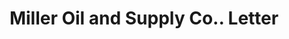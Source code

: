 ---
doi: 10.7916/D8B00GV4
date_other: '1900'
date_other_textual: 1900-1909
form: correspondence
genre:
- Letters (correspondence)
name:
- Miller Oil and Supply Co.
object_in_context_url: https://biggert.cul.columbia.edu/items/view/ave_biggert_00289
subject_hierarchical_geographic:
- Indianapolis, Indiana, United States
subject_name:
- Miller Oil and Supply Co.
title: Miller Oil and Supply Co.. Letter
sort_title: Miller Oil and Supply Co.. Letter
call_number: ave_biggert_00289
coordinates:
- 39.791,-86.148
pid: ave_biggert_00289
identifiers: ave_biggert_00289
thumbnail: https://derivativo-3.library.columbia.edu/iiif/2/ldpd:344230/full/!256,256/0/native.jpg
permalink: "/biggert/ave_biggert_00289/"
layout: iiif-image-page
---